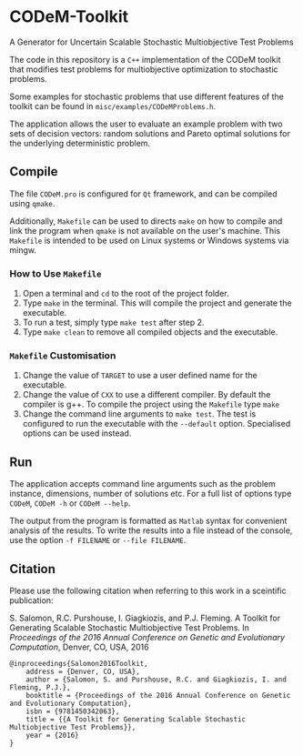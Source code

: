 # CODeM-Toolkit
A Generator for Uncertain Scalable Stochastic Multiobjective Test Problems

The code in this repository is a `C++` implementation of the CODeM toolkit that modifies test problems for multiobjective optimization to stochastic problems.

Some examples for stochastic problems that use different features of the toolkit can be found in `misc/examples/CODeMProblems.h`.

The application allows the user to evaluate an example problem with two sets of decision vectors: random solutions and Pareto optimal solutions for the underlying deterministic problem.

## Compile
The file `CODeM.pro` is configured for `Qt` framework, and can be compiled using `qmake`.

Additionally, `Makefile` can be used to directs `make` on how to compile and link the program when `qmake` is not available on the user's machine.
This `Makefile` is intended to be used on Linux systems or Windows systems via mingw.

### How to Use `Makefile`
1. Open a terminal and `cd` to the root of the project folder.
2. Type `make` in the terminal. This will compile the project and generate the executable.
3. To run a test, simply type `make test` after step 2.
4. Type `make clean` to remove all compiled objects and the executable.

### `Makefile` Customisation
1. Change the value of `TARGET` to use a user defined name for the executable.
2. Change the value of `CXX` to use a different compiler. By default the compiler is g++.
To compile the project using the `Makefile` type `make`
3. Change the command line arguments to `make test`. The test is configured to run the executable with the `--default` option. Specialised options can be used instead.

## Run
The application accepts command line arguments such as the problem instance, dimensions, number of solutions etc.
For a full list of options type `CODeM`, `CODeM -h` or `CODeM --help`.

The output from the program is formatted as `Matlab` syntax for convenient analysis of the results.
To write the results into a file instead of the console, use the option `-f FILENAME` or `--file FILENAME`.

## Citation
Please use the following citation when referring to this work in a sceintific publication:

S. Salomon, R.C. Purshouse, I. Giagkiozis, and P.J. Fleming. A Toolkit for Generating Scalable Stochastic Multiobjective Test Problems. In *Proceedings of the
2016 Annual Conference on Genetic and Evolutionary Computation*, Denver, CO, USA, 2016

```
@inproceedings{Salomon2016Toolkit,
    address = {Denver, CO, USA},
    author = {Salomon, S. and Purshouse, R.C. and Giagkiozis, I. and Fleming, P.J.},
    booktitle = {Proceedings of the 2016 Annual Conference on Genetic and Evolutionary Computation},
    isbn = {9781450342063},
    title = {{A Toolkit for Generating Scalable Stochastic Multiobjective Test Problems}},
    year = {2016}
}
```
